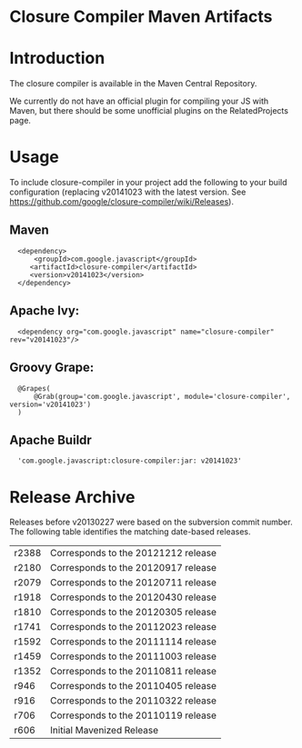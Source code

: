 # Closure Compiler Maven Artifacts

# Introduction

The closure compiler is available in the Maven Central Repository. 

We currently do not have an official plugin for compiling your JS with Maven, but there should be some unofficial plugins on the RelatedProjects page.

# Usage

To include closure-compiler in your project add the following to your build configuration (replacing v20141023 with the latest version. See https://github.com/google/closure-compiler/wiki/Releases).

## Maven

      <dependency>
          <groupId>com.google.javascript</groupId>
         <artifactId>closure-compiler</artifactId>
         <version>v20141023</version>
      </dependency>

## Apache Ivy:

      <dependency org="com.google.javascript" name="closure-compiler" rev="v20141023"/>

## Groovy Grape:

      @Grapes(
          @Grab(group='com.google.javascript', module='closure-compiler', version='v20141023')
      )

## Apache Buildr

      'com.google.javascript:closure-compiler:jar: v20141023'


# Release Archive

Releases before v20130227 were based on the subversion commit number.  The following table identifies the matching date-based releases.

<table>
  <tr><td>r2388</td><td>Corresponds to the 20121212 release</td></tr>
  <tr><td>r2180</td><td>Corresponds to the 20120917 release</td></tr>
  <tr><td>r2079</td><td>Corresponds to the 20120711 release</td></tr>
  <tr><td>r1918</td><td>Corresponds to the 20120430 release</td></tr>
  <tr><td>r1810</td><td>Corresponds to the 20120305 release</td></tr>
  <tr><td>r1741</td><td>Corresponds to the 20112023 release</td></tr>
  <tr><td>r1592</td><td>Corresponds to the 20111114 release</td></tr>
  <tr><td>r1459</td><td>Corresponds to the 20111003 release</td></tr>
  <tr><td>r1352</td><td>Corresponds to the 20110811 release</td></tr>
  <tr><td>r946</td><td>Corresponds to the 20110405 release</td></tr>
  <tr><td>r916</td><td>Corresponds to the 20110322 release</td></tr>
  <tr><td>r706</td><td>Corresponds to the 20110119 release</td></tr>
  <tr><td>r606</td><td>Initial Mavenized Release</td></tr>
</table>